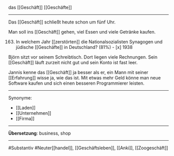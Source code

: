 das [[Geschäft]]
[[Geschäfte]]

---
Das [[Geschäft]] schließt heute schon um fünf Uhr.

Man soll ins [[Geschäft]] gehen, viel Essen und viele Getränke kaufen.

163. In welchem Jahr [[zerstörten]] die Nationalsozialisten Synagogen und jüdische [[Geschäfte]] in Deutschland? (81%)
	- [x] 1938

Björn sitzt vor seinem Schreibtisch. Dort liegen viele Rechnungen. Sein [[Geschäft]] läuft zurzeit nicht gut und sein Konto ist fast leer. 

Jannis kenne das [[Geschäft]] ja besser als er, ein Mann mit seiner [[Erfahrung]] wisse ja, wie das ist. Mit etwas mehr Geld könne man neue Software kaufen und sich einen besseren Programmierer leisten. 


---

Synonyme:
- [[Laden]]
- [[Unternehmen]]
- [[Firma]]

---
**Übersetzung**: business, shop

---

#Substantiv
#Neuter[[handel]], [[Geschäftsleben]], [[Anki]], [[Zoogeschäft]]